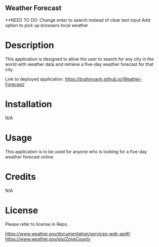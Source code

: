 ## Weather Forecast


**NEED TO DO:
  Change *enter* to search instead of clear text input
  Add option to pick up browsers local weather
  

# Description

This application is designed to allow the user to search for any city in the world with weather data and retrieve a five-day weather forecast for that city.

Link to deployed application: 
https://brahmvanh.github.io/Weather-Forecast/




# Installation

N/A

# Usage

This application is to be used for anyone who is looking for a five-day weather forecast online

# Credits

N/A

# License

Please refer to license in Repo.


https://www.weather.gov/documentation/services-web-api#/
https://www.weather.gov/gis/ZoneCounty
